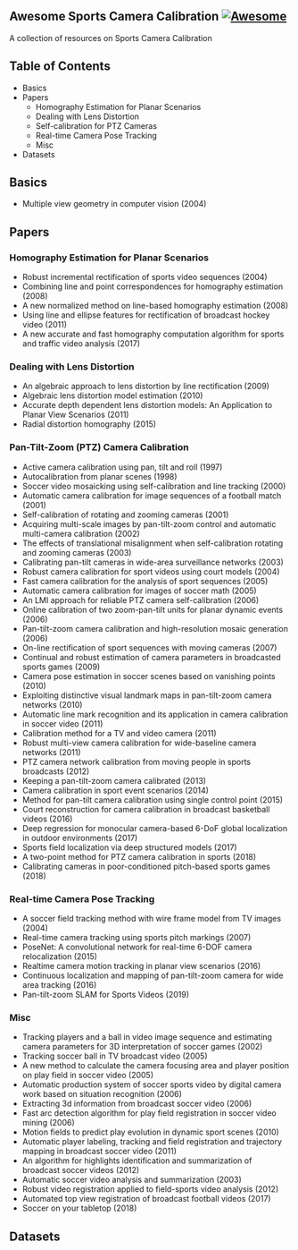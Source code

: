 Awesome Sports Camera Calibration [![Awesome](https://awesome.re/badge.svg)](https://awesome.re)
-----------------------------------

A collection of resources on Sports Camera Calibration

## Table of Contents
* Basics
* Papers
	* Homography Estimation for Planar Scenarios
	* Dealing with Lens Distortion
	* Self-calibration for PTZ Cameras
	* Real-time Camera Pose Tracking
	* Misc
* Datasets

## Basics
* Multiple view geometry in computer vision (2004)

## Papers

### Homography Estimation for Planar Scenarios
* Robust incremental rectification of sports video sequences (2004)
* Combining line and point correspondences for homography estimation (2008)
* A new normalized method on line-based homography estimation (2008)
* Using line and ellipse features for rectification of broadcast hockey video (2011)
* A new accurate and fast homography computation algorithm for sports and traffic video analysis (2017)

### Dealing with Lens Distortion
* An algebraic approach to lens distortion by line rectification (2009)
* Algebraic lens distortion model estimation (2010)
* Accurate depth dependent lens distortion models: An Application to Planar View Scenarios (2011)
* Radial distortion homography (2015)

### Pan-Tilt-Zoom (PTZ) Camera Calibration
* Active camera calibration using pan, tilt and roll (1997)
* Autocalibration from planar scenes (1998)
* Soccer video mosaicking using self-calibration and line tracking (2000)
* Automatic camera calibration for image sequences of a football match (2001)
* Self-calibration of rotating and zooming cameras (2001)
* Acquiring multi-scale images by pan-tilt-zoom control and automatic multi-camera calibration (2002)
* The effects of translational misalignment when self-calibration rotating and zooming cameras (2003)
* Calibrating pan-tilt cameras in wide-area surveillance networks (2003)
* Robust camera calibration for sport videos using court models (2004)
* Fast camera calibration for the analysis of sport sequences (2005)
* Automatic camera calibration for images of soccer math (2005)
* An LMI approach for reliable PTZ camera self-calibration (2006)
* Online calibration of two zoom-pan-tilt units for planar dynamic events (2006)
* Pan-tilt-zoom camera calibration and high-resolution mosaic generation (2006)
* On-line rectification of sport sequences with moving cameras (2007)
* Continual and robust estimation of camera parameters in broadcasted sports games (2009)
* Camera pose estimation in soccer scenes based on vanishing points (2010)
* Exploiting distinctive visual landmark maps in pan-tilt-zoom camera networks (2010)
* Automatic line mark recognition and its application in camera calibration in soccer video (2011)
* Calibration method for a TV and video camera (2011)
* Robust multi-view camera calibration for wide-baseline camera networks (2011)
* PTZ camera network calibration from moving people in sports broadcasts (2012)
* Keeping a pan-tilt-zoom camera calibrated (2013)
* Camera calibration in sport event scenarios (2014)
* Method for pan-tilt camera calibration using single control point (2015)
* Court reconstruction for camera calibration in broadcast basketball videos (2016)
* Deep regression for monocular camera-based 6-DoF global localization in outdoor environments (2017)
* Sports field localization via deep structured models (2017)
* A two-point method for PTZ camera calibration in sports (2018)
* Calibrating cameras in poor-conditioned pitch-based sports games (2018)

### Real-time Camera Pose Tracking
* A soccer field tracking method with wire frame model from TV images (2004)
* Real-time camera tracking using sports pitch markings (2007)
* PoseNet: A convolutional network for real-time 6-DOF camera relocalization (2015)
* Realtime camera motion tracking in planar view scenarios (2016)
* Continuous localization and mapping of pan-tilt-zoom camera for wide area tracking (2016)
* Pan-tilt-zoom SLAM for Sports Videos (2019)

### Misc
* Tracking players and a ball in video image sequence and estimating camera parameters for 3D interpretation of soccer games (2002)
* Tracking soccer ball in TV broadcast video (2005)
* A new method to calculate the camera focusing area and player position on play field in soccer video (2005)
* Automatic production system of soccer sports video by digital camera work based on situation recognition (2006)
* Extracting 3d information from broadcast soccer video (2006)
* Fast arc detection algorithm for play field registration in soccer video mining (2006)
* Motion fields to predict play evolution in dynamic sport scenes (2010)
* Automatic player labeling, tracking and field registration and trajectory mapping in broadcast soccer video (2011)
* An algorithm for highlights identification and summarization of broadcast soccer videos (2012)
* Automatic soccer video analysis and summarization (2003)
* Robust video registration applied to field-sports video analysis (2012)
* Automated top view registration of broadcast football videos (2017)
* Soccer on your tabletop (2018)

## Datasets
